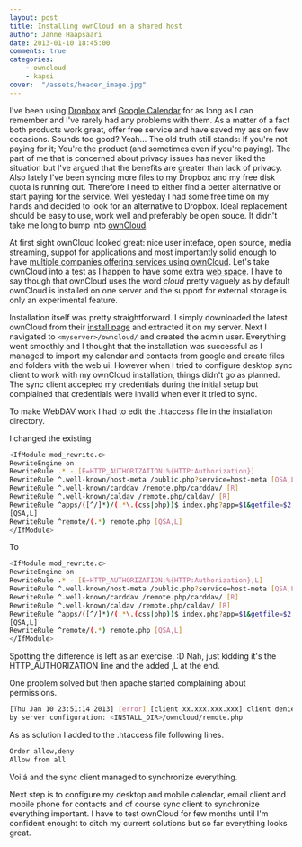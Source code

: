 ```yaml
---
layout: post
title: Installing ownCloud on a shared host
author: Janne Haapsaari
date: 2013-01-10 18:45:00
comments: true
categories:
    - owncloud
    - kapsi
cover:  "/assets/header_image.jpg"
---
```


I've been using [Dropbox](https://www.dropbox.com/) and
[Google Calendar](https://www.google.com/calendar/) for as long as I can
remember and I've rarely had any problems with them. As a matter of a fact
both products work great, offer free service and have saved my ass on few
occasions. Sounds too good? Yeah... The old truth still stands: If you're not
paying for it; You're the product (and sometimes even if you're paying). The
part of me that is concerned about privacy issues has never liked the
situation but I've argued that the benefits are greater than lack of privacy.
Also lately I've been syncing more files to my Dropbox and my free disk quota
is running out. Therefore I need to either find a better alternative or start
paying for the service. Well yesteday I had some free time on my hands and
decided to look for an alternative to Dropbox. Ideal replacement should be
easy to use, work well and preferably be open souce. It didn't take me long to
bump into [ownCloud](http://owncloud.org/).

At first sight ownCloud looked great: nice user inteface, open source, media
streaming, suppot for applications and most importantly solid enough to have
[multiple companies offering services using
ownCloud](http://owncloud.org/providers/). Let's take ownCloud into a test as
I happen to have some extra [web space](http://www.kapsi.fi). I have to say
though that ownCloud uses the word *cloud* pretty vaguely as by default
ownCloud is installed on one server and the support for external storage is
only an experimental feature.

Installation itself was pretty straightforward. I simply downloaded the latest
ownCloud from their [install page](http://owncloud.org/support/install/) and
extracted it on my server. Next I navigated to `<myserver>/owncloud/` and
created the admin user. Everything went smoothly and I thought that the
installation was successful as I managed to import my calendar and contacts
from google and create files and folders with the web ui. However when I tried
to configure desktop sync client to work with my ownCloud installation, things
didn't go as planned. The sync client accepted my credentials during the
initial setup but complained that credentials were invalid when ever it tried
to sync.

To make WebDAV work I had to edit the .htaccess file in the installation
directory.

I changed the existing

```sh
<IfModule mod_rewrite.c>
RewriteEngine on
RewriteRule .* - [E=HTTP_AUTHORIZATION:%{HTTP:Authorization}]
RewriteRule ^.well-known/host-meta /public.php?service=host-meta [QSA,L]
RewriteRule ^.well-known/carddav /remote.php/carddav/ [R]
RewriteRule ^.well-known/caldav /remote.php/caldav/ [R]
RewriteRule ^apps/([^/]*)/(.*\.(css|php))$ index.php?app=$1&getfile=$2
[QSA,L]
RewriteRule ^remote/(.*) remote.php [QSA,L]
</IfModule>
```

To

```sh
<IfModule mod_rewrite.c>
RewriteEngine on
RewriteRule .* - [E=HTTP_AUTHORIZATION:%{HTTP:Authorization},L]
RewriteRule ^.well-known/host-meta /public.php?service=host-meta [QSA,L]
RewriteRule ^.well-known/carddav /remote.php/carddav/ [R]
RewriteRule ^.well-known/caldav /remote.php/caldav/ [R]
RewriteRule ^apps/([^/]*)/(.*\.(css|php))$ index.php?app=$1&getfile=$2
[QSA,L]
RewriteRule ^remote/(.*) remote.php [QSA,L]
</IfModule>
```

Spotting the difference is left as an exercise. :D Nah, just kidding it's the
HTTP_AUTHORIZATION line and the added ,L at the end.

One problem solved but then apache started complaining about permissions.

```sh
[Thu Jan 10 23:51:14 2013] [error] [client xx.xxx.xxx.xxx] client denied
by server configuration: <INSTALL_DIR>/owncloud/remote.php
```


As as solution I added to the .htaccess file following lines.

```sh
Order allow,deny
Allow from all
```

Voilá and the sync client managed to synchronize everything.

Next step is to configure my desktop and mobile calendar, email client and
mobile phone for contacts and of course sync client to synchronize everything
important. I have to test ownCloud for few months until I'm confident enought
to ditch my current solutions but so far everything looks great.
